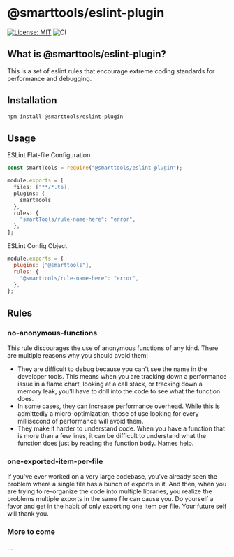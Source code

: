 # @smarttools/eslint-plugin

[![License: MIT](https://img.shields.io/badge/License-MIT-yellow.svg)](https://opensource.org/licenses/MIT)
![CI](https://github.com/DaveMBush/smart-eslint/actions/workflows/ci.yml/badge.svg)

## What is @smarttools/eslint-plugin?

This is a set of eslint rules that encourage extreme coding standards for performance and debugging.

## Installation

```bash
npm install @smarttools/eslint-plugin
```

## Usage

ESLint Flat-file Configuration

```javascript
const smartTools = require("@smarttools/eslint-plugin");

module.exports = [
  files: ["**/*.ts],
  plugins: {
    smartTools
  },
  rules: {
    "smartTools/rule-name-here": "error",
  },
];
```

ESLint Config Object

```javascript
module.exports = {
  plugins: ["@smarttools"],
  rules: {
    "@smarttools/rule-name-here": "error",
  },
};
```

## Rules

### no-anonymous-functions

This rule discourages the use of anonymous functions of any kind. There are multiple reasons why you should avoid them:

- They are difficult to debug because you can't see the name in the developer tools. This means when you are tracking down a performance issue in a flame chart, looking at a call stack, or tracking down a memory leak, you'll have to drill into the code to see what the function does.
- In some cases, they can increase performance overhead. While this is admittedly a micro-optimization, those of use looking for every millisecond of performance will avoid them.
- They make it harder to understand code. When you have a function that is more than a few lines, it can be difficult to understand what the function does just by reading the function body. Names help.

### one-exported-item-per-file

If you've ever worked on a very large codebase, you've already seen the problem where a single file has a bunch of exports in it. And then, when you are trying to re-organize the code into multiple libraries, you realize the problems multiple exports in the same file can cause you. Do yourself a favor and get in the habit of only exporting one item per file. Your future self will thank you.

### More to come

...

